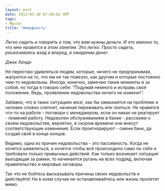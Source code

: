```yaml
---
layout: post
date: 2013-03-30 07:49:02 GMT
tags:
- Мысли
title: "Аморфность"
---
```

<p><em>Легко сидеть и говорить о том, что вам нужны деньги. И это именно то, что мне нравится в этом занятии. Это легко. Просто сидеть, раскачиваясь взад и вперед, в ожидании денег.</em></p>
<p><em>Джек Хенди</em></p>
<p>Не перестаю удивляться людям, которые, ничего не предпринимая, жалуются на то, что им не так повезло, как другим и которые постоянно чем-то недовольны. Иногда, конечно, замечаю такие моменты и за собой, но тогда я говорю себе: &ldquo;Подумай немного и исправь своё положение. Ведь, проявление недовольства ничего не изменит&rdquo;.</p>
<p>Забавно, что в таких ситуациях мозг, как бы замыкается на проблеме и человек словно слепнет, начиная переживать или злиться. Не нравится что-то на работе - поговори с менеджером, если он никак не реагирует - поменяй работу. Недоволен обслуживанием в банке - расскажи о своем недовольстве, вероятно, в скором времени они внесут соответствующие изменения. Если проигнорируют - смени банк, да создай свой в конце концов.</p>
<p>Видимо, одна из причин недовольства - это пассивность. Когда не хочется шевелиться, а хочется чтобы всё происходило само по себе и требовало только привычных действий. Как только возникает ситуация выходящая за рамки, то начинается ругань на всех подряд, включая правительство и мировые заговоры.</p>
<p>Так что не бойтесь высказывать причины своих недовольств и действуйте! Ни в коем случае не останавливайтесь или жизнь пролетит мимо.</p>